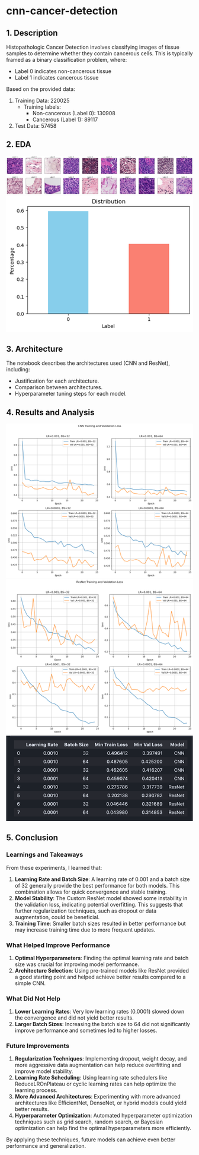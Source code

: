 # cnn-cancer-detection

## 1. Description
Histopathologic Cancer Detection involves classifying images of tissue samples to determine whether they contain cancerous cells. This is typically framed as a binary classification problem, where: 

- Label 0 indicates non-cancerous tissue
- Label 1 indicates cancerous tissue

Based on the provided data:

1. Training Data: 220025
   - Training labels:
      - Non-cancerous (Label 0): 130908
      - Cancerous (Label 1): 89117
2. Test Data: 57458

## 2. EDA
![alt text](./image/image.png)
![alt text](./image/image-1.png)

## 3. Architecture
The notebook describes the architectures used (CNN and ResNet), including:
   - Justification for each architecture.
   - Comparison between architectures.
   - Hyperparameter tuning steps for each model.

## 4. Results and Analysis
![alt text](./image/image-2.png)
![alt text](./image/image-3.png)
![alt text](./image/image-4.png)

## 5. Conclusion
### Learnings and Takeaways

From these experiments, I learned that:

1. **Learning Rate and Batch Size**: A learning rate of 0.001 and a batch size of 32 generally provide the best performance for both models. This combination allows for quick convergence and stable training.
2. **Model Stability**: The Custom ResNet model showed some instability in the validation loss, indicating potential overfitting. This suggests that further regularization techniques, such as dropout or data augmentation, could be beneficial.
3. **Training Time**: Smaller batch sizes resulted in better performance but may increase training time due to more frequent updates. 

### What Helped Improve Performance

1. **Optimal Hyperparameters**: Finding the optimal learning rate and batch size was crucial for improving model performance.
2. **Architecture Selection**: Using pre-trained models like ResNet provided a good starting point and helped achieve better results compared to a simple CNN.

### What Did Not Help

1. **Lower Learning Rates**: Very low learning rates (0.0001) slowed down the convergence and did not yield better results.
2. **Larger Batch Sizes**: Increasing the batch size to 64 did not significantly improve performance and sometimes led to higher losses.

### Future Improvements

1. **Regularization Techniques**: Implementing dropout, weight decay, and more aggressive data augmentation can help reduce overfitting and improve model stability.
2. **Learning Rate Scheduling**: Using learning rate schedulers like ReduceLROnPlateau or cyclic learning rates can help optimize the learning process.
3. **More Advanced Architectures**: Experimenting with more advanced architectures like EfficientNet, DenseNet, or hybrid models could yield better results.
4. **Hyperparameter Optimization**: Automated hyperparameter optimization techniques such as grid search, random search, or Bayesian optimization can help find the optimal hyperparameters more efficiently.

By applying these techniques, future models can achieve even better performance and generalization.